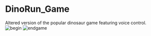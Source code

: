 # DinoRun_Game
Altered version of the popular dinosaur game featuring voice control.
![begin](https://user-images.githubusercontent.com/59706168/125683069-5ef636e4-39eb-4ee7-8875-c75d6ce6ee25.jpg)
![endgame](https://user-images.githubusercontent.com/59706168/125683071-0500eb9c-db2e-4a8c-8573-bd1c507967c3.jpg)

